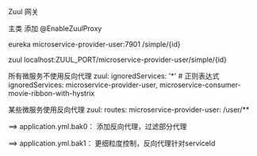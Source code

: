 Zuul 网关

主类 添加 @EnableZuulProxy 

eureka
    microservice-provider-user:7901
    /simple/{id}
  
zuul
    localhost:ZUUL_PORT/microservice-provider-user/simple/{id}
    
    

所有微服务不使用反向代理
zuul:
    ignoredServices: '*'  # 正则表达式
    ignoredServices: microservice-provider-user, microservice-consumer-movie-ribbon-with-hystrix
    
某些微服务使用反向代理
zuul:
    routes:
        microservice-provider-user: /user/**
        
==> application.yml.bak0：
    添加反向代理，过滤部分代理
    
==> application.yml.bak1：
    更细粒度控制，反向代理针对serviceId